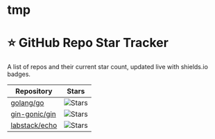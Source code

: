# tmp


# ⭐ GitHub Repo Star Tracker

A list of repos and their current star count, updated live with shields.io badges.

| Repository | Stars |
|------------|-------|
| [golang/go](https://github.com/golang/go) | ![Stars](https://img.shields.io/github/stars/golang/go?style=social) |
| [gin-gonic/gin](https://github.com/gin-gonic/gin) | ![Stars](https://img.shields.io/github/stars/gin-gonic/gin?style=social) |
| [labstack/echo](https://github.com/labstack/echo) | ![Stars](https://img.shields.io/github/stars/labstack/echo?style=social) |
